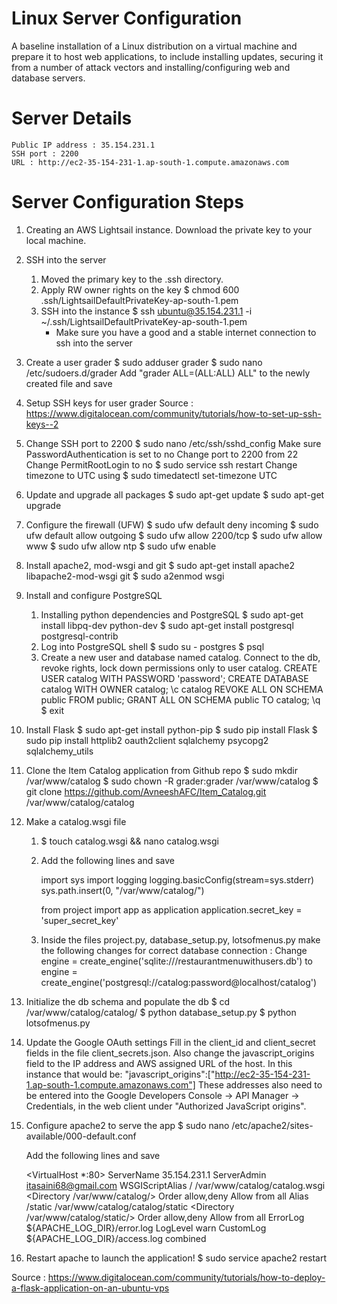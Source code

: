 # Linux Server Configuration


A baseline installation of a Linux distribution on a virtual machine and prepare it to host web applications, to include installing updates, securing it from a number of attack vectors and installing/configuring web and database servers.


# Server Details

    Public IP address : 35.154.231.1
    SSH port : 2200
    URL : http://ec2-35-154-231-1.ap-south-1.compute.amazonaws.com


# Server Configuration Steps

1. Creating an AWS Lightsail instance. Download the private key to your local machine.

2. SSH into the server
    1. Moved the primary key to the .ssh directory.
    2. Apply RW owner rights on the key
        $ chmod 600 .ssh/LightsailDefaultPrivateKey-ap-south-1.pem
    3. SSH into the instance
        $ ssh ubuntu@35.154.231.1 -i ~/.ssh/LightsailDefaultPrivateKey-ap-south-1.pem
        * Make sure you have a good and a stable internet connection to ssh into the server

3. Create a user grader
    $ sudo adduser grader
    $ sudo nano /etc/sudoers.d/grader
    Add "grader ALL=(ALL:ALL) ALL" to the newly created file and save

4. Setup SSH keys for user grader
    Source : https://www.digitalocean.com/community/tutorials/how-to-set-up-ssh-keys--2

5. Change SSH port to 2200
    $ sudo nano /etc/ssh/sshd_config
    Make sure PasswordAuthentication is set to no
    Change port to 2200 from 22
    Change PermitRootLogin to no
    $ sudo service ssh restart
    Change timezone to UTC using $ sudo timedatectl set-timezone UTC

6. Update and upgrade all packages
    $ sudo apt-get update
    $ sudo apt-get upgrade

7. Configure the firewall (UFW)
    $ sudo ufw default deny incoming
    $ sudo ufw default allow outgoing
    $ sudo ufw allow 2200/tcp
    $ sudo ufw allow www
    $ sudo ufw allow ntp
    $ sudo ufw enable

8. Install apache2, mod-wsgi and git
    $ sudo apt-get install apache2 libapache2-mod-wsgi git
    $ sudo a2enmod wsgi

9. Install and configure PostgreSQL
    1. Installing python dependencies and PostgreSQL
        $ sudo apt-get install libpq-dev python-dev
        $ sudo apt-get install postgresql postgresql-contrib
    2. Log into PostgreSQL shell
        $ sudo su - postgres
        $ psql
    3. Create a new user and database named catalog. Connect to the db, revoke rights,
    lock down permissions only to user catalog.
        CREATE USER catalog WITH PASSWORD 'password';
        CREATE DATABASE catalog WITH OWNER catalog;
        \c catalog
        REVOKE ALL ON SCHEMA public FROM public;
        GRANT ALL ON SCHEMA public TO catalog;
        \q
        $ exit

10. Install Flask
    $ sudo apt-get install python-pip
    $ sudo pip install Flask
    $ sudo pip install httplib2 oauth2client sqlalchemy psycopg2 sqlalchemy_utils

11. Clone the Item Catalog application from Github repo
     $ sudo mkdir /var/www/catalog
     $ sudo chown -R grader:grader /var/www/catalog
     $ git clone https://github.com/AvneeshAFC/Item_Catalog.git /var/www/catalog/catalog

12. Make a catalog.wsgi file
    1. $ touch catalog.wsgi && nano catalog.wsgi
    2. Add the following lines and save

        import sys
        import logging
        logging.basicConfig(stream=sys.stderr)
        sys.path.insert(0, "/var/www/catalog/")

        from project import app as application
        application.secret_key = 'super_secret_key'
    3. Inside the files project.py, database_setup.py, lotsofmenus.py make the following changes for
    correct database connection :
        Change engine = create_engine('sqlite:///restaurantmenuwithusers.db') to
        engine = create_engine('postgresql://catalog:password@localhost/catalog')

13. Initialize the db schema and populate the db
    $ cd /var/www/catalog/catalog/
    $ python database_setup.py
    $ python lotsofmenus.py

14. Update the Google OAuth settings
    Fill in the client_id and client_secret fields in the file client_secrets.json. Also change the javascript_origins field to the IP address and AWS assigned URL of the host. In this instance that would be: "javascript_origins":["http://ec2-35-154-231-1.ap-south-1.compute.amazonaws.com"]
    These addresses also need to be entered into the Google Developers Console -> API Manager -> Credentials, in the web client under "Authorized JavaScript origins".

15. Configure apache2 to serve the app
    $  sudo nano /etc/apache2/sites-available/000-default.conf

    Add the following lines and save

    <VirtualHost *:80>
        ServerName 35.154.231.1
        ServerAdmin itasaini68@gmail.com
        WSGIScriptAlias / /var/www/catalog/catalog.wsgi
        <Directory /var/www/catalog/>
            Order allow,deny
            Allow from all
        </Directory>
        Alias /static /var/www/catalog/catalog/static
        <Directory /var/www/catalog/static/>
            Order allow,deny
            Allow from all
        </Directory>
        ErrorLog ${APACHE_LOG_DIR}/error.log
        LogLevel warn
        CustomLog ${APACHE_LOG_DIR}/access.log combined
    </VirtualHost>

16. Restart apache to launch the application!
    $ sudo service apache2 restart

Source : https://www.digitalocean.com/community/tutorials/how-to-deploy-a-flask-application-on-an-ubuntu-vps




